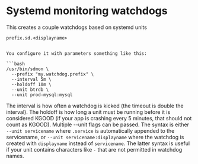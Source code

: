 # Systemd monitoring watchdogs

This creates a couple watchdogs based on systemd units

```
prefix.sd.<displayname>
```

```

You configure it with parameters something like this:

```bash
/usr/bin/sdmon \
  --prefix "my.watchdog.prefix" \
  --interval 5m \
  --holdoff 10m \
  --unit btrdb \
  --unit prod-mysql:mysql
```

The interval is how often a watchdog is kicked (the timeout is double the interval). The holdoff is how long a unit must be running before it is considered KGOOD (if your app is crashing every 5 minutes, that should not count as KGOOD). Multiple --unit flags can be passed. The syntax is either `--unit servicename` where `.service` is automatically appended to the servicename, or `--unit servicename:displayname` where the watchdog is created with `displayname` instead of `servicename`. The latter syntax is useful if your unit contains characters like `-` that are not permitted in watchdog names.
